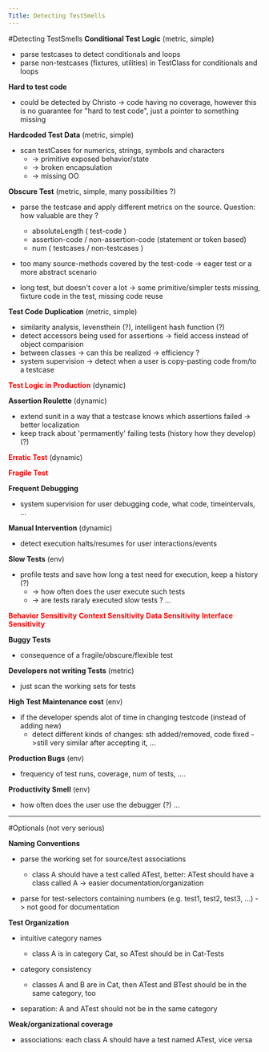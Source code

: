 ```yaml
---
Title: Detecting TestSmells
---
```

#Detecting TestSmells
<b>Conditional Test Logic</b> (metric, simple)

-  parse testcases to detect conditionals and loops
-  parse non-testcases (fixtures, utilities) in TestClass for conditionals and loops

<b>Hard to test code</b>

-  could be detected by Christo -> code having no coverage, however this is no guarantee for "hard to test code", just a pointer to something missing

<b>Hardcoded Test Data</b> (metric, simple)

-  scan testCases for numerics, strings, symbols and characters
	-  -> primitive exposed behavior/state
	-  -> broken encapsulation
	-  -> missing OO


<b>Obscure Test</b> (metric, simple, many possibilities ?)

-  parse the testcase and apply different metrics on the source. Question: how valuable are they ?
	-  absoluteLength ( test-code )
	-  assertion-code / non-assertion-code (statement or token based)
	-  num ( testcases / non-testcases ) 

-  too many source-methods covered by the test-code -> eager test or a more abstract scenario
-  long test, but doesn't cover a lot -> some primitive/simpler tests missing, fixture code in the test, missing code reuse

<b>Test Code Duplication</b> (metric, simple)

-  similarity analysis, levensthein (?), intelligent hash function (?)
-  detect accessors being used for assertions -> field access instead of object comparision
-  between classes -> can this be realized -> efficiency ?
-  system supervision -> detect when a user is copy-pasting code from/to a testcase

<font color=red><b>Test Logic in Production</b></font> (dynamic)

<b>Assertion Roulette</b> (dynamic)

-  extend sunit in a way that a testcase knows which assertions failed -> better localization
-  keep track about 'permamently' failing tests (history how they develop) (?)

<font color=red><b>Erratic Test</b></font> (dynamic)

<font color=red><b>Fragile Test</b></font>

<b>Frequent Debugging</b>

-  system supervision for user debugging code, what code, timeintervals, ...

<b>Manual Intervention</b> (dynamic)

-  detect execution halts/resumes for user interactions/events

<b>Slow Tests</b> (env)

-  profile tests and save how long a test need for execution, keep a history (?)
	-  -> how often does the user execute such tests
	-  -> are tests raraly executed slow tests ? ...


<font color=red>
<b>Behavior Sensitivity</b>
<b>Context Sensitivity</b>
<b>Data Sensitivity</b>
<b>Interface Sensitivity</b>
</font>

<b>Buggy Tests</b>

-  consequence of a fragile/obscure/flexible test

<b>Developers not writing Tests</b> (metric)

-  just scan the working sets for tests

<b> High Test Maintenance cost</b> (env)

-  if the developer spends alot of time in changing testcode (instead of adding new)
	-  detect different kinds of changes: sth added/removed, code fixed ->still very similar after accepting it, ...


<b>Production Bugs</b> (env)

-  frequency of test runs, coverage, num of tests, ....

<b>Productivity Smell</b> (env)

-  how often does the user use the debugger (?) ...


---

#Optionals (not very serious)

<b>Naming Conventions</b>

-  parse the working set for source/test associations
	-  class A should have a test called ATest, better: ATest should have a class called A -> easier documentation/organization

-  parse for test-selectors containing numbers (e.g. test1, test2, test3, ...) -> not good for documentation

<b>Test Organization</b>

-  intuitive category names
	-  class A is in category Cat, so ATest should be in Cat-Tests

-  category consistency
	-  classes A and B are in Cat, then ATest and BTest should be in the same category, too

-  separation: A and ATest should not be in the same category

<b>Weak/organizational coverage</b>

-  associations: each class A should have a test named ATest, vice versa
